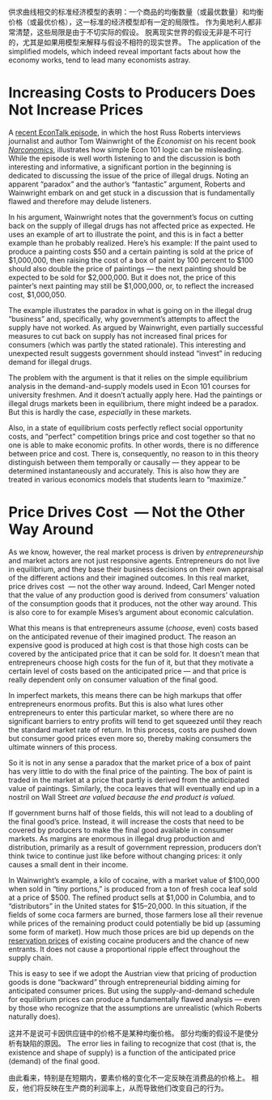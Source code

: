 供求曲线相交的标准经济模型的表明：一个商品的均衡数量（或最优数量）和均衡价格（或最优价格），这一标准的经济模型却有一定的局限性。 作为奥地利人都非常清楚，这些局限是由于不切实际的假设。 脱离现实世界的假设无非是不可行的，尤其是如果用模型来解释与假设不相符的现实世界。 The application of the simplified models, which indeed reveal important facts about how the economy works, tend to lead many economists astray.

# Increasing Costs to Producers Does Not Increase Prices 

A [recent EconTalk episode](http://www.econtalk.org/archives/2017/02/tom*wainwright.html), in which the host Russ Roberts interviews journalist and author Tom Wainwright of the *Economist* on his recent book *[Narconomics](https://www.amazon.com/Narconomics-How-Run-Drug-Cartel/dp/1610395832/?tag=misesinsti-20)*, illustrates how simple Econ 101 logic can be misleading. While the episode is well worth listening to and the discussion is both interesting and informative, a significant portion in the beginning is dedicated to discussing the issue of the price of illegal drugs. Noting an apparent “paradox” and the author’s “fantastic” argument, Roberts and Wainwright embark on and get stuck in a discussion that is fundamentally flawed and therefore may delude listeners.

In his argument, Wainwright notes that the government’s focus on cutting back on the supply of illegal drugs has not affected price as expected. He uses an example of art to illustrate the point, and this is in fact a better example than he probably realized. Here’s his example: If the paint used to produce a painting costs $50 and a certain painting is sold at the price of $1,000,000, then raising the cost of a box of paint by 100 percent to $100 should also double the price of paintings — the next painting should be expected to be sold for $2,000,000. But it does not, the price of this painter’s next painting may still be $1,000,000, or, to reflect the increased cost, $1,000,050.

The example illustrates the paradox in what is going on in the illegal drug “business” and, specifically, why government’s attempts to affect the supply have not worked. As argued by Wainwright, even partially successful measures to cut back on supply has not increased final prices for consumers (which was partly the stated rationale). This interesting and unexpected result suggests government should instead “invest” in reducing demand for illegal drugs.

The problem with the argument is that it relies on the simple equilibrium analysis in the demand-and-supply models used in Econ 101 courses for university freshmen. And it doesn’t actually apply here. Had the paintings or illegal drugs markets been in equilibrium, there might indeed be a paradox. But this is hardly the case, *especially* in these markets.

Also, in a state of equilibrium costs perfectly reflect social opportunity costs, and “perfect” competition brings price and cost together so that no one is able to make economic profits. In other words, there is no difference between price and cost. There is, consequently, no reason to in this theory distinguish between them temporally or causally — they appear to be determined instantaneously and accurately. This is also how they are treated in various economics models that students learn to “maximize.”

# Price Drives Cost  — Not the Other Way Around

As we know, however, the real market process is driven by *entrepreneurship* and market actors are not just responsive agents. Entrepreneurs do not live in equilibrium, and they base their business decisions on their own appraisal of the different actions and their imagined outcomes. In this real market, price drives cost  — not the other way around. Indeed, Carl Menger noted that the value of any production good is derived from consumers’ valuation of the consumption goods that it produces, not the other way around. This is also core to for example Mises’s argument about economic calculation.

What this means is that entrepreneurs assume (*choose*, even) costs based on the anticipated revenue of their imagined product. The reason an expensive good is produced at high cost is that those high costs can be covered by the anticipated price that it can be sold for. It doesn’t mean that entrepreneurs choose high costs for the fun of it, but that they motivate a certain level of costs based on the anticipated price — and that price is really dependent only on consumer valuation of the final good.

In imperfect markets, this means there can be high markups that offer entrepreneurs enormous profits. But this is also what lures other entrepreneurs to enter this particular market, so where there are no significant barriers to entry profits will tend to get squeezed until they reach the standard market rate of return. In this process, costs are pushed down but consumer good prices even more so, thereby making consumers the ultimate winners of this process.

So it is not in any sense a paradox that the market price of a box of paint has very little to do with the final price of the painting. The box of paint is traded in the market at a price that partly is derived from the anticipated value of paintings. Similarly, the coca leaves that will eventually end up in a nostril on Wall Street *are valued because the end product is valued.*

If government burns half of those fields, this will not lead to a doubling of the final good’s price. Instead, it will increase the costs that need to be covered by producers to make the final good available in consumer markets. As margins are enormous in illegal drug production and distribution, primarily as a result of government repression, producers don’t think twice to continue just like before without changing prices: it only causes a small dent in their income.

In Wainwright’s example, a kilo of cocaine, with a market value of $100,000 when sold in “tiny portions,” is produced from a ton of fresh coca leaf sold at a price of $500. The refined product sells at $1,000 in Columbia, and to “distributors” in the United states for $15–20,000. In this situation, if the fields of some coca farmers are burned, those farmers lose all their revenue while prices of the remaining product could potentially be bid up (assuming some form of market). How much those prices are bid up depends on the [reservation prices](https://en.wikipedia.org/wiki/Reservation*price) of existing cocaine producers and the chance of new entrants. It does not cause a proportional ripple effect throughout the supply chain.

This is easy to see if we adopt the Austrian view that pricing of production goods is done “backward” through entrepreneurial bidding aiming for anticipated consumer prices. But using the supply-and-demand schedule for equilibrium prices can produce a fundamentally flawed analysis — even by those who recognize that the assumptions are unrealistic (which Roberts naturally does).

这并不是说可卡因供应链中的价格不是某种均衡价格。 部分均衡的假设不是使分析有缺陷的原因。 The error lies in failing to recognize that cost (that is, the existence and shape of supply) is a function of the anticipated price (demand) of the final good.

由此看来，特别是在短期内，要素价格的变化不一定反映在消费品的价格上。 相反，他们将反映在生产商的利润率上，从而导致他们改变自己的行为。